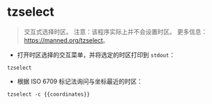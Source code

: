 # tzselect

> 交互式选择时区。
> 注意：该程序实际上并不会设置时区。
> 更多信息：<https://manned.org/tzselect>。

- 打开时区选择的交互菜单，并将选定的时区打印到 `stdout`：

`tzselect`

- 根据 ISO 6709 标记法询问与坐标最近的时区：

`tzselect -c {{coordinates}}`